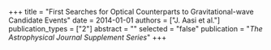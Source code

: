 +++
title = "First Searches for Optical Counterparts to Gravitational-wave Candidate Events"
date = 2014-01-01
authors = ["J. Aasi et al."]
publication_types = ["2"]
abstract = ""
selected = "false"
publication = "*The Astrophysical Journal Supplement Series*"
+++

